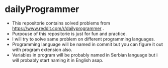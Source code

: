 dailyProgrammer
================

* This repositorie contains solved problems from https://www.reddit.com/r/dailyprogrammer .
* Purpouse of this repositorie is just for fun and practice.
* I will try to solve same problem on different programming languages.
* Programming language will be named in commit but you can figure it out with program extension also.
* Variables in program will be probably named in Serbian  language but i will probably start naming it in English asap.